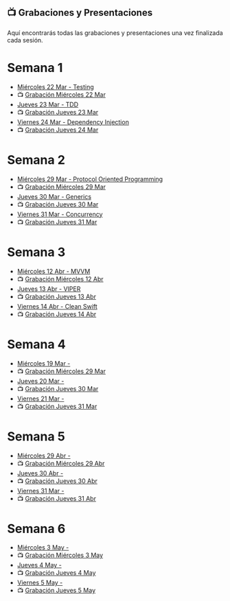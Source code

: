 ## 📺 Grabaciones y Presentaciones
Aquí encontrarás todas las grabaciones y presentaciones una vez finalizada cada sesión.

# Semana 1
- [Miércoles 22 Mar - Testing](https://drive.google.com/file/d/17HOE3KAZzFUbHKPlUaoS4VqZxt4iMtwK/view?usp=sharing)
- 📺 [Grabación Miércoles 22 Mar](https://drive.google.com/file/d/1CcFd5B7lqeGqOlBtFbodDB58iYIv-cdr/view?usp=sharing)
- [Jueves 23 Mar - TDD](https://drive.google.com/file/d/1mzuUlN7WyIcp6uRlX40gU7mjI2MSh2yI/view?usp=sharing)
- 📺 [Grabación Jueves 23 Mar](https://drive.google.com/file/d/1707r1ujvatJ4IJDoxBIDVd0BNVRzCcAs/view?usp=sharing)
- [Viernes 24 Mar - Dependency Injection](https://drive.google.com/file/d/1dU4zhfGfJ65JJ6nvfXeEv4RNXFWWBWCF/view?usp=sharing)
- 📺 [Grabación Jueves 24 Mar](https://drive.google.com/file/d/1fxViuH3R69bJYC_VILYdyoYAVk1GxdTA/view?usp=sharing)

# Semana 2
- [Miércoles 29 Mar - Protocol Oriented Programming](https://drive.google.com/file/d/1o9IxMBfsQcbjSqXb49CcLEu93jLWD7kO/view?usp=sharing)
- 📺 [Grabación Miércoles 29 Mar]()
- [Jueves 30 Mar - Generics](https://drive.google.com/file/d/1V0g1JDkAh_0vM51UZDqlyJlOrQIs6HSw/view?usp=sharing)
- 📺 [Grabación Jueves 30 Mar]()
- [Viernes 31 Mar - Concurrency](https://drive.google.com/file/d/1GbcXmxyZnIDjsG58cLoVHgGTqtQkMp6U/view?usp=sharing)
- 📺 [Grabación Jueves 31 Mar]()

# Semana 3
- [Miércoles 12 Abr - MVVM]()
- 📺 [Grabación Miércoles 12 Abr]()
- [Jueves 13 Abr - VIPER]()
- 📺 [Grabación Jueves 13 Abr]()
- [Viernes 14 Abr - Clean Swift]()
- 📺 [Grabación Jueves 14 Abr]()

# Semana 4
- [Miércoles 19 Mar - ]()
- 📺 [Grabación Miércoles 29 Mar]()
- [Jueves 20 Mar - ]()
- 📺 [Grabación Jueves 30 Mar]()
- [Viernes 21 Mar - ]()
- 📺 [Grabación Jueves 31 Mar]()

# Semana 5
- [Miércoles 29 Abr - ]()
- 📺 [Grabación Miércoles 29 Abr]()
- [Jueves 30 Abr - ]()
- 📺 [Grabación Jueves 30 Abr]()
- [Viernes 31 Mar - ]()
- 📺 [Grabación Jueves 31 Abr]()

# Semana 6
- [Miércoles 3 May - ]()
- 📺 [Grabación Miércoles 3 May]()
- [Jueves 4 May - ]()
- 📺 [Grabación Jueves 4 May]()
- [Viernes 5 May - ]()
- 📺 [Grabación Jueves 5 May]()

